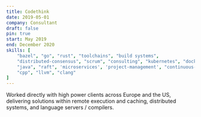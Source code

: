```yaml
---
title: Codethink
date: 2019-05-01
company: Consultant
draft: false
pin: true
start: May 2019
end: December 2020
skills: [
    "bazel", "go", "rust", "toolchains", "build systems", 
    "distributed-consensus", "scrum", "consulting", "kubernetes", "docker",
    "java", "raft", 'microservices', 'project-management', "continuous-delivery",
    "cpp", "llvm", "clang"
]
---
```


Worked directly with high power clients across Europe and the US,
delivering solutions within remote execution and caching, distributed
systems, and language servers / compilers.
